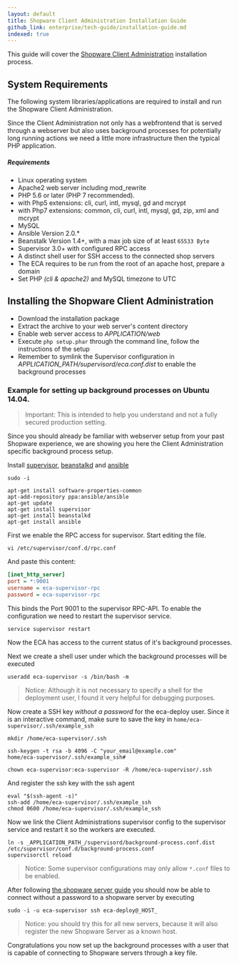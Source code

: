 ```yaml
---
layout: default
title: Shopware Client Administration Installation Guide
github_link: enterprise/tech-guide/installation-guide.md
indexed: true
---
```


This guide will cover the [Shopware Client Administration](https://account.shopware.com/#/enterprise) installation process.

<div class="toc-list"></div>

## System Requirements

The following system libraries/applications are required to install and run the Shopware Client Administration.

Since the Client Administration not only has a webfrontend that is served through a webserver but also uses background processes for potentially long running actions we need a little more infrastructure then the typical PHP application.

##### Requirements

- Linux operating system
- Apache2 web server including mod_rewrite
- PHP 5.6 or later (PHP 7 recommended).
- with Php5 extensions: cli, curl, intl, mysql, gd and mcrypt
- with Php7 extensions: common, cli, curl, intl, mysql, gd, zip, xml and mcrypt
- MySQL
- Ansible Version 2.0.*
- Beanstalk Version 1.4+, with a max job size of at least `65533 Byte`
- Supervisor 3.0+ with configured RPC access
- A distinct shell user for SSH access to the connected shop servers
- The ECA requires to be run from the root of an apache host, prepare a domain
- Set PHP *(cli & apache2)* and MySQL timezone to UTC

## Installing the Shopware Client Administration

- Download the installation package
- Extract the archive to your web server's content directory
- Enable web server access to *_APPLICATION_/web*
- Execute `php setup.phar` through the command line, follow the instructions of the setup
- Remember to symlink the Supervisor configuration in *_APPLICATION_PATH_/supervisord/eca.conf.dist* to enable the background processes

### Example for setting up background processes on Ubuntu 14.04.

> Important: This is intended to help you understand and not a fully secured production setting.

Since you should already be familiar with webserver setup from your past Shopware experience, we are showing you here the Client Administration specific background process setup.

Install [supervisor](http://supervisord.org/installing.html#installing-to-a-system-with-internet-access), [beanstalkd](https://www.vultr.com/docs/setup-beanstalkd-and-beanstalk-console-on-ubuntu-14) and [ansible](http://docs.ansible.com/ansible/intro_installation.html#latest-releases-via-apt-ubuntu)

````shell
sudo -i

apt-get install software-properties-common
apt-add-repository ppa:ansible/ansible
apt-get update
apt-get install supervisor
apt-get install beanstalkd
apt-get install ansible
````

First we enable the RPC access for supervisor. Start editing the file.

````shell
vi /etc/supervisor/conf.d/rpc.conf
````

And paste this content:

````ini
[inet_http_server]
port = *:9001
username = eca-supervisor-rpc
password = eca-supervisor-rpc
````

This binds the Port 9001 to the supervisor RPC-API. To enable the configuration we need to restart the supervisor service.

````shell
service supervisor restart
````

Now the ECA has access to the current status of it's background processes.

Next we create a shell user under which the background processes will be executed

````shell
useradd eca-supervisor -s /bin/bash -m
````
> Notice: Although it is not necessary to specify a shell for the deployment user, I found it very helpful for debugging purposes.

Now create a SSH key *without a password* for the eca-deploy user. Since it is an interactive command, make sure to save the key in `home/eca-supervisor/.ssh/example_ssh`

````shell
mkdir /home/eca-supervisor/.ssh

ssh-keygen -t rsa -b 4096 -C "your_email@example.com"
home/eca-supervisor/.ssh/example_ssh#

chown eca-supervisor:eca-supervisor -R /home/eca-supervisor/.ssh
````

And register the ssh key with the ssh agent

````shell
eval "$(ssh-agent -s)"
ssh-add /home/eca-supervisor/.ssh/example_ssh
chmod 0600 /home/eca-supervisor/.ssh/example_ssh
````

Now we link the Client Administrations supervisor config to the supervisor service and restart it so the workers are executed.

```shell
ln -s _APPLICATION_PATH_/supervisord/background-process.conf.dist /etc/supervisor/conf.d/background-process.conf
supervisorctl reload
```
> Notice: Some supervisor configurations may only allow `*.conf` files to be enabled.

After following [the shopware server guide](/enterprise/tech-guide/shopware-server-configuration-guide) you should now be able to connect without a password to a shopware server by executing

````
sudo -i -u eca-supervisor ssh eca-deploy@_HOST_
````
> Notice: you should try this for all new servers, because it will also register the new Shopware Server as a known host.

Congratulations you now set up the background processes with a user that is capable of connecting to Shopware servers through a key file. 
